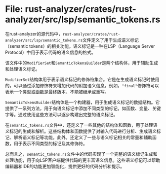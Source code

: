 # File: rust-analyzer/crates/rust-analyzer/src/lsp/semantic_tokens.rs

在rust-analyzer的源代码中，`rust-analyzer/crates/rust-analyzer/src/lsp/semantic_tokens.rs`文件定义了用于生成语义标记（semantic tokens）的相关功能。语义标记是一种在LSP（Language Server Protocol）中用于表示代码的语义信息的格式。

该文件中的`ModifierSet`和`SemanticTokensBuilder`是两个结构体，用于辅助生成和处理语义标记。

`ModifierSet`结构体用于表示语义标记的修饰符集合。它是在生成语义标记时使用的，可以通过添加修饰符来增加代码的附加语义信息。例如，`"final"`修饰符可以表示一个类型或函数是最终版本，不能被继承或重写。

`SemanticTokensBuilder`结构体是一个构建器，用于生成语义标记的数据结构。它提供了一系列方法，用于向语义标记中添加不同类型的标记，如函数、变量、关键字等。通过使用这些方法可以逐步构建出完整的语义标记。

在`semantic_tokens.rs`文件中，还定义了一些其他的结构体和函数，用于处理语义标记的生成和解析。这些结构体和函数提供了对输入代码进行分析、生成语义标记、解析语义标记等功能。此外，还定义了一些与语义标记相关的常量和辅助函数，用于表示不同类型的标记及其修饰符。

总而言之，`semantic_tokens.rs`文件中的代码实现了一个完整的语义标记生成和处理功能，用于向LSP客户端提供代码的更丰富语义信息。这些语义标记可以帮助编辑器和IDE的功能更加智能化，提供更好的代码分析和提示。

